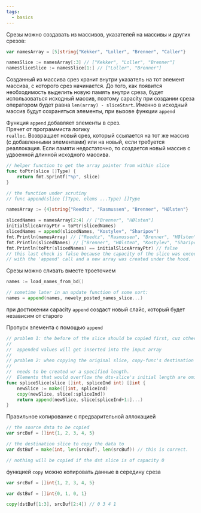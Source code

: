 ```yaml
---
tags:
  - basics
---
```

Срезы можно создавать из массивов, указателей на массивы и других срезов:

```Go
var namesArray = [5]string{"Kekker", "Loller", "Brenner", "Caller"}

namesSlice := namesArray[:3] // ["Kekker", "Loller", "Brenner"]
namesSliceSlice := namesSlice[1:] // ["Loller", "Brenner"]
```

Созданный из массива срез хранит внутри указатель на тот элемент массива, с которого срез начинается. До того, как появится необходимость выделить новую память внутри среза, будет использоваться исходный массив, поэтому capacity при создании среза оператором будет равна `len(array) - sliceStart`. Именно в исходный массив будут сохраняться элементы, при вызове функции `append`

Функция `append` добавляет элементы в срез.  
Прячет от программиста логику  
`realloc`. Возвращает новый срез, который ссылается на тот же массив (с добавленными элементами) или на новый, если требуется реаллокация. Если памяти недостаточно, то создается новый массив с удвоенной длинной исходного массива.

```Go
// helper function to get the array pointer from within slice
func toPtr(slice []Type) {
	return fmt.Sprintf("%p", slice)
} 

// the function under scrutiny
// func append(slice []Type, elems ...Type) []Type

namesArray := {4}string{"Reedtz", "Rasmussen", "Brenner", "HØlsten"}

slicedNames = namesArray[2:4] // ["Brenner", "HØlsten"]
initialSliceArrayPtr = toPtr(slicedNames)
slicedNames = append(slicedNames, "Kostylev", "Sharipov")
fmt.Println(namesArray) // ["Reedtz", "Rasmussen", "Brenner", "HØlsten"]
fmt.Println(slicedNames) // ["Brenner", "HØlsten", "Kostylev", "Sharipov"]
fmt.Println(toPtr(slicedNames) == initialSliceArrayPtr) // false
// this last check is false because the capacity of the slice was exceeded
// with the 'append' call and a new array was created under the hood.
```

Срезы можно сливать вместе троеточием
```Go
names := load_names_from_bd()

// sometime later in an update function of some sort:
names = append(names, newely_posted_names_slice...)
```

при достижении capacity `append` создаст новый слайс, который будет независим от старого 

Пропуск элемента с помощью `append`
```Go
// problem 1: the before of the slice should be copied first, cuz otherwise the
//
//	appended values will get inserted into the input array
//
// problem 2: when copying the original slice, copy-func's destination spliceSlice
//
//	needs to be created w/ a specified length.
//	Elements that would overflow the dts-slice's initial length are omitted
func spliceSlice(slice []int, spliceInd int) []int {
	newSlice := make([]int, spliceInd)
	copy(newSlice, slice[:spliceInd])
	return append(newSlice, slice[spliceInd+1:]...)
}
```

Правильное копирование с предварительной аллокацией
```Go
// the source data to be copied
var srcBuf = []int{1, 2, 3, 4, 5}

// the destination slice to copy the data to
var dstBuf = make(int, len(srcBuf), len(srcBuf)) // this is correct.

// nothing will be copied if the dst slice is of capacity 0
```

функцией `copy` можно копировать данные в середину среза
```Go
var srcBuf = []int{1, 2, 3, 4, 5}

var dstBuf = []int{0, 1, 0, 1}

copy(dstBuf[1:3], srcBuf[2:4]) // 0 3 4 1
```